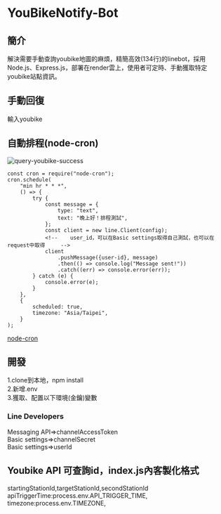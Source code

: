 # YouBikeNotify-Bot

## 簡介
解決需要手動查詢youbike地圖的麻煩，精簡高效(134行)的linebot，採用Node.js、Express.js，部署在render雲上，使用者可定時、手動獲取特定youbike站點資訊。

## 手動回復
輸入youbike

## 自動排程(node-cron)
![query-youbike-success](https://user-images.githubusercontent.com/97031067/223133913-0824f624-969c-4118-abb6-2869bd5c575b.jpg)
```
const cron = require("node-cron");
cron.schedule(
    "min hr * * *",
    () => {
        try {
            const message = {
                type: "text",
                text: "晚上好！排程測試",
            };
            const client = new line.Client(config);
            <!--    user_id，可以在Basic settings取得自己測試，也可以在request中取得     -->
            client
                .pushMessage({user-id}, message)
                .then(() => console.log("Message sent!"))
                .catch((err) => console.error(err));
        } catch (e) {
            console.error(e);
        }
    },
    {
        scheduled: true,
        timezone: "Asia/Taipei",
    }
);
```
[node-cron](https://www.npmjs.com/package/node-cron)
## 開發
1.clone到本地，npm install<br>
2.新增.env<br>
3.獲取、配置以下環境(金鑰)變數<br>
### Line Developers
Messaging API=>channelAccessToken<br>
Basic settings=>channelSecret<br>
Basic settings=>userId<br>
## Youbike API 可查詢id，index.js內客製化格式 
startingStationId,targetStationId,secondStationId
apiTriggerTime:process.env.API_TRIGGER_TIME,
timezone:process.env.TIMEZONE,
